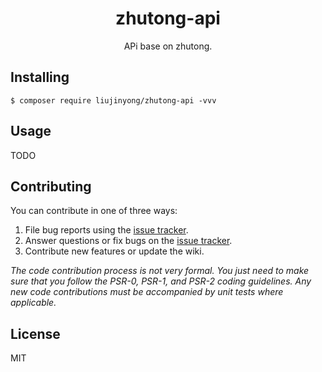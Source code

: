 <h1 align="center"> zhutong-api </h1>

<p align="center"> APi base on zhutong.</p>


## Installing

```shell
$ composer require liujinyong/zhutong-api -vvv
```

## Usage

TODO

## Contributing

You can contribute in one of three ways:

1. File bug reports using the [issue tracker](https://github.com/liujinyong/zhutong-api/issues).
2. Answer questions or fix bugs on the [issue tracker](https://github.com/liujinyong/zhutong-api/issues).
3. Contribute new features or update the wiki.

_The code contribution process is not very formal. You just need to make sure that you follow the PSR-0, PSR-1, and PSR-2 coding guidelines. Any new code contributions must be accompanied by unit tests where applicable._

## License

MIT